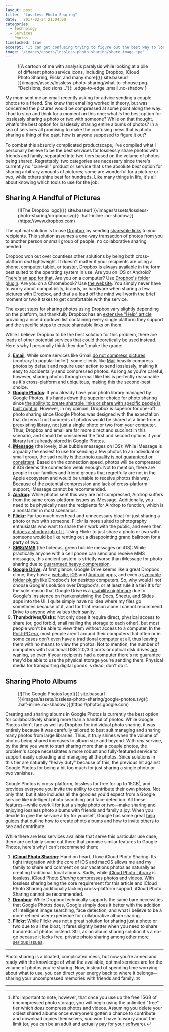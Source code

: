 ```yaml
---
layout: post
title:  "Lossless Photo Sharing"
date:   2017-02-24 21:04:00
categories:
  - Technology
  - Services
  - Photos
timelocked: true
excerpt: "It can get confusing trying to figure out the best way to losslessly share photos with someone, but I'm here to help!"
image: "/images/assets/lossless-photo-sharing/share-image.jpg"
---
```


<figure markdown="1">
![A cartoon of me with analysis paralysis while looking at a pile of different photo service icons, including Dropbox, iCloud Photo Sharing, Flickr, and many more]({{ site.baseurl }}/images/assets/lossless-photo-sharing/what-to-choose.png "Decisions, decisions..."){: .edge-to-edge .small .no-shadow }
</figure>

My mom sent me an email recently asking for advice sending a couple photos to a friend. She knew that emailing worked in theory, but was concerned the pictures would be compressed at some point along the way. I had to stop and think for a moment on this one; what *is* the best option for losslessly sharing a photo or two with someone? While on that thought, what's the best option for losslessly sharing entire albums of photos? In a sea of services all promising to make the confusing mess that is photo sharing a thing of the past, how is anyone supposed to figure it out?

<a id="resume-from-break"></a>

To combat this absurdly complicated productscape, I've compiled what I personally believe to be the best services for losslessly share photos with friends and family, separated into two tiers based on the volume of photos being shared. Regrettably, two categories are necessary since there's currently no "cure-all" product or service that's the absolute *best* option for sharing arbitrary amounts of pictures; some are wonderful for a picture or two, while others shine best for hundreds. Like many things in life, it's all about knowing which tools to use for the job.

<!--break-->

Sharing A Handful of Pictures
-----------------------------

<figure markdown="1">
[![The Dropbox logo]({{ site.baseurl }}/images/assets/lossless-photo-sharing/dropbox.svg){: .half-inline .no-shadow }](https://www.dropbox.com)
</figure>

The optimal solution is to use [Dropbox](https://www.dropbox.com) by sending [shareable links](https://www.dropbox.com/en/help/167) to your recipients. This solution assumes a one-way transaction of photos from you to another person or small group of people, no collaborative sharing needed.

Dropbox won out over countless other solutions by being both cross-platform *and* lightweight. It doesn't matter if your recipients are using a phone, computer, tablet, or [toaster](https://www.google.com/search?q=dropbox+on+chromebook&oq=dropbox+on+chromebook&gs_l=serp.3..0i71k1l8.0.0.0.8908.0.0.0.0.0.0.0.0..0.0....0...1c..64.serp..0.0.0.2wxI0khBaEg), Dropbox is always available in the form best suited to the operating system in use. Are you on iOS or Android? [There's an app for that](https://itunes.apple.com/us/app/dropbox/id327630330?mt=8). Are you on a computer? Use [Dropbox's folder plugin](https://www.dropbox.com/install). Are you on a Chromebook? Use [the website](https://www.dropbox.com). You simply never have to worry about compatibility, brands, or hardware when sharing a few pictures with Dropbox, and that's a load off the mind well worth the brief moment or two it takes to get comfortable with the service.

The exact steps for sharing photos using Dropbox vary slightly depending on the platform, but thankfully Dropbox has an [extensive "Help" article](https://www.dropbox.com/en/help/167) providing a nice dropdown list containing every single platform they support and the specific steps to create shareable links on them.

While I believe Dropbox to be the best solution for this problem, there are loads of other potential services that could theoretically be used instead. Here's why I personally think they don't make the grade:

2. [__Email__](https://www.google.com/gmail/about/): While some services like Gmail [do not compress pictures](https://productforums.google.com/forum/#!topic/gmail/9rNm4s3UI40) (contrary to popular belief), some clients like [Mail](https://support.apple.com/mail) heavily compress photos by default and require user action to send losslessly, making it easy to accidentally send compressed photos. As long as you're careful, however, sharing photos through email like this is perfectly reasonable as it's cross-platform and ubiquitous, making this the second-best choice.
2. [__Google Photos__](https://photos.google.com): If you already have your photo library managed by Google Photos, it's hands down the superior choice for photo sharing since [the ability to create sharable links or share with specific people is built right in](https://support.google.com/photos/answer/6131416?co=GENIE.Platform%3DAndroid&hl=en&oco=0). However, in my opinion, Dropbox is superior for one-off photo sharing since Google Photos was designed with the expectation that dozens if not hundreds of photos would be shared at a time from a preexisting library, not just a single photo or two from your computer. Thus, Dropbox and email are far more direct and succinct in this scenario, and should be considered the first and second options if your library isn't already stored in Google Photos.
2. [__iMessage__](https://support.apple.com/explore/messages) (the lovely, blue bubble messages on iOS): While iMessage is arguably the easiest to use for sending a few photos to an individual or small group, the sad reality is [the photo quality is not guaranteed or consistent](https://discussions.apple.com/thread/5410614?start=0&tstart=0). Based on the connection speed, photos will be compressed if iOS deems the connection weak enough. Not to mention, there are people in our families and friend groups that regretfully are not in the Apple ecosystem and would be unable to receive photos this way. Because of the potential compression and lack of cross-platform support, iMessage cannot be recommended.
3. [__Airdrop__](https://support.apple.com/en-us/HT204144): While photos sent this way are not compressed, Airdrop suffers from the same cross-platform issues as iMessage. Additionally, you need to be physically near the recipients for Airdrop to function, which is a nonstarter in most scenarios.
4. [__Flickr__](https://www.flickr.com): Far too much overhead and unnecessary bloat for just sharing a photo or two with someone. Flickr is more suited to photography enthusiasts who want to share their work with the public, and even then [it does a shoddy job of it](https://petapixel.com/2016/09/22/yahoo-reportedly-hacked-change-flickr-password-now/). Using Flickr to just share a photo or two with someone would be like renting out a disappointing grand ballroom for a party of two.
5. [__SMS/MMS__](https://en.wikipedia.org/wiki/Short_Message_Service) (the hideous, green bubble messages on iOS): While practically anyone with a cell phone can send and receive <span class="small-caps">MMS</span> messages, this ancient system is strictly worse than iMessage for photo sharing due to [guaranteed heavy compression](https://www.reddit.com/r/nexus6/comments/2r7il8/why_are_my_mms_photos_so_compressed_and_low/).
6. [__Google Drive__](https://www.google.com/drive/): At first glance, Google Drive seems like a great Dropbox clone; they have a [website](http://drive.google.com), [iOS](https://itunes.apple.com/us/app/google-drive-free-online-storage/id507874739?mt=8) and [Android](https://play.google.com/store/apps/details?id=com.google.android.apps.docs&hl=en) apps, and even a [syncable folder plugin](https://tools.google.com/dlpage/drive) like Dropbox's for desktop computers. So, why would I not choose Google's solution over Dropbox's, or at least rule it a tie? It's for the sole reason that Google Drive is a [usability nightmare](https://productforums.google.com/forum/#!topic/drive/6IfsL5miaeM) due to Google's insistence on frankensteining the Docs, Sheets, and Slides apps into the UI. I quite simply have no idea where my files go sometimes because of it, and for that reason alone I cannot recommend Drive to anyone who values their sanity.
7. __Thumbdrives/Disks__: Not only does it require direct, physical access to share (or, god forbid, snail mailing the storage to each other), but most people won't be able to view them without access to a computer. In the [Post-PC era](https://en.wikipedia.org/wiki/Post-PC_era), most people aren't around their computers that often or in some cases [don't even have a traditional computer at all](https://www.macstories.net/stories/ipad-air-2-review-why-the-ipad-became-my-main-computer/), thus leaving them with no means to view the photos. Not to mention, the number of computers with traditional USB 2.0/3.0 ports or optical disk drives [are waning](https://arstechnica.com/video/2016/11/the-2016-13-and-15-inch-touch-bar-macbook-pros-reviewed/), so even *if* your recipients had a computer there's no guarantee they'd be able to use the physical storage you're sending them. Physical media for transporting digital goods is dead, don't do it.

Sharing Photo Albums
--------------------

<figure markdown="1">
[![The Google Photos logo]({{ site.baseurl }}/images/assets/lossless-photo-sharing/google-photos.svg){: .half-inline .no-shadow }](https://photos.google.com)
</figure>

Creating and sharing albums in Google Photos is currently the best option for collaboratively sharing more than a handful of photos. While Google Photos didn't fare as well as Dropbox for individual photo sharing, it was entirely because it was carefully tailored to best suit managing and sharing many photos from large libraries. Thus, it truly shines when the volume of photos being shared increases to album size and beyond. With *any* service, by the time you want to start sharing more than a couple photos, the problem's scope necessitates a more robust and fully-featured service to support easily uploading and managing all the photos. Since solutions in this tier are naturally "heavy duty" because of this, the previous hit against Google Photos for being a bit too much for just sharing a single photo or two vanishes.

Google Photos is cross-platform, lossless for free for up to 15GB[^free-tier], and provides everyone you invite the ability to contribute their own photos. Not only that, but it also includes all the goodies you'd expect from a Google service like intelligent photo searching and face detection. All these features&#8212;while overkill for just a single photo or two&#8212;make sharing and enjoying lossless photo albums with friends and family a joy. When you decide to give the service a try for yourself, Google has some great [help guides](https://support.google.com/photos/?hl=en#topic=6128818) that outline how to create photo albums and how to [invite others](https://support.google.com/photos/answer/6280921?hl=en) to see and contribute.

While there are less services available that serve this particular use case, there are certainly some out there that promise similar features to Google Photos, here's why I can't recommend them:

1. [__iCloud Photo Sharing__](https://support.apple.com/en-us/HT202786): Hand on heart, I love iCloud Photo Sharing. Its tight integration with the core of iOS and macOS allows me and my family to share and comment on our vacations photos as naturally as creating traditional, local albums. Sadly, while [iCloud Photo Library](http://www.apple.com/icloud/photos/) is lossless, iCloud Photo *Sharing* [compresses photos and videos](https://support.apple.com/en-us/HT202786). With lossless sharing being the core requirement for this article and iCloud Photo Sharing additionally lacking cross-platform support, iCloud Photo Sharing cannot be recommended.
2. [__Dropbox__](https://www.dropbox.com/en/help/498): While Dropbox technically supports the same bare necessities that Google Photos does, Google simply does it better with the addition of intelligent image searching, face detection, and what I believe to be a more refined user experience for collaborative album sharing.
3. [__Flickr__](https://www.flickr.com): While Flickr was not a great solution for sharing just a photo or two due to all the bloat, it fares slightly better when you need to share hundreds of photos instead. Still, as an album sharing solution it's a no-go because it lacks free, private photo sharing among [other more serious issues](http://www.dailymail.co.uk/news/article-3805783/You-Yahoo-account-not-realize-use-Flickr-Tumblr-play-fantasy-sport-affected-massive-breach-500-million-accounts.html).

---------------------------

Photo sharing is a bloated, complicated mess, but now you're armed and ready with the knowledge of what the available, optimal services are for the volume of photos you're sharing. Now, instead of spending time worrying about what to use, you can direct your energy back to where it belongs&#8212;sharing your uncompressed memories with friends and family. ⌘

----------------------------

[^free-tier]: It's important to note, however, that once you use up the free 15GB of uncompressed photo storage, you will begin using the unlimited "free" tier which *does* compress photos and videos. Assuming you delete your oldest shared albums once everyone's gotten a chance to contribute and download copies themselves, you won't have to worry about the limit (or, you can be an adult and actually [pay for your software](https://techcrunch.com/2011/04/05/gmail-new-deal/)).